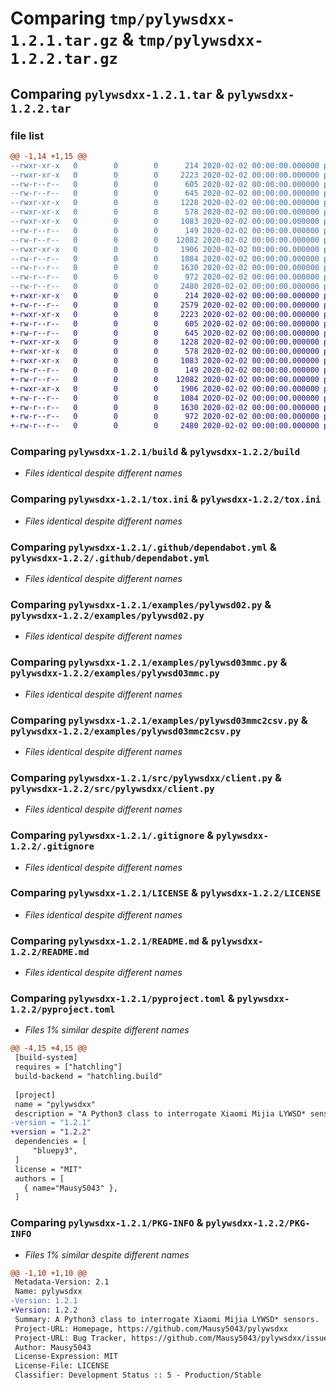 # Comparing `tmp/pylywsdxx-1.2.1.tar.gz` & `tmp/pylywsdxx-1.2.2.tar.gz`

## Comparing `pylywsdxx-1.2.1.tar` & `pylywsdxx-1.2.2.tar`

### file list

```diff
@@ -1,14 +1,15 @@
--rwxr-xr-x   0        0        0      214 2020-02-02 00:00:00.000000 pylywsdxx-1.2.1/.editorconfig
--rwxr-xr-x   0        0        0     2223 2020-02-02 00:00:00.000000 pylywsdxx-1.2.1/build
--rw-r--r--   0        0        0      605 2020-02-02 00:00:00.000000 pylywsdxx-1.2.1/tox.ini
--rw-r--r--   0        0        0      645 2020-02-02 00:00:00.000000 pylywsdxx-1.2.1/.github/dependabot.yml
--rwxr-xr-x   0        0        0     1228 2020-02-02 00:00:00.000000 pylywsdxx-1.2.1/examples/pylywsd02.py
--rwxr-xr-x   0        0        0      578 2020-02-02 00:00:00.000000 pylywsdxx-1.2.1/examples/pylywsd03mmc.py
--rwxr-xr-x   0        0        0     1083 2020-02-02 00:00:00.000000 pylywsdxx-1.2.1/examples/pylywsd03mmc2csv.py
--rw-r--r--   0        0        0      149 2020-02-02 00:00:00.000000 pylywsdxx-1.2.1/src/pylywsdxx/__init__.py
--rw-r--r--   0        0        0    12082 2020-02-02 00:00:00.000000 pylywsdxx-1.2.1/src/pylywsdxx/client.py
--rwxr-xr-x   0        0        0     1906 2020-02-02 00:00:00.000000 pylywsdxx-1.2.1/.gitignore
--rw-r--r--   0        0        0     1084 2020-02-02 00:00:00.000000 pylywsdxx-1.2.1/LICENSE
--rw-r--r--   0        0        0     1630 2020-02-02 00:00:00.000000 pylywsdxx-1.2.1/README.md
--rw-r--r--   0        0        0      972 2020-02-02 00:00:00.000000 pylywsdxx-1.2.1/pyproject.toml
--rw-r--r--   0        0        0     2480 2020-02-02 00:00:00.000000 pylywsdxx-1.2.1/PKG-INFO
+-rwxr-xr-x   0        0        0      214 2020-02-02 00:00:00.000000 pylywsdxx-1.2.2/.editorconfig
+-rw-r--r--   0        0        0     2579 2020-02-02 00:00:00.000000 pylywsdxx-1.2.2/BUILDING.md
+-rwxr-xr-x   0        0        0     2223 2020-02-02 00:00:00.000000 pylywsdxx-1.2.2/build
+-rw-r--r--   0        0        0      605 2020-02-02 00:00:00.000000 pylywsdxx-1.2.2/tox.ini
+-rw-r--r--   0        0        0      645 2020-02-02 00:00:00.000000 pylywsdxx-1.2.2/.github/dependabot.yml
+-rwxr-xr-x   0        0        0     1228 2020-02-02 00:00:00.000000 pylywsdxx-1.2.2/examples/pylywsd02.py
+-rwxr-xr-x   0        0        0      578 2020-02-02 00:00:00.000000 pylywsdxx-1.2.2/examples/pylywsd03mmc.py
+-rwxr-xr-x   0        0        0     1083 2020-02-02 00:00:00.000000 pylywsdxx-1.2.2/examples/pylywsd03mmc2csv.py
+-rw-r--r--   0        0        0      149 2020-02-02 00:00:00.000000 pylywsdxx-1.2.2/src/pylywsdxx/__init__.py
+-rw-r--r--   0        0        0    12082 2020-02-02 00:00:00.000000 pylywsdxx-1.2.2/src/pylywsdxx/client.py
+-rwxr-xr-x   0        0        0     1906 2020-02-02 00:00:00.000000 pylywsdxx-1.2.2/.gitignore
+-rw-r--r--   0        0        0     1084 2020-02-02 00:00:00.000000 pylywsdxx-1.2.2/LICENSE
+-rw-r--r--   0        0        0     1630 2020-02-02 00:00:00.000000 pylywsdxx-1.2.2/README.md
+-rw-r--r--   0        0        0      972 2020-02-02 00:00:00.000000 pylywsdxx-1.2.2/pyproject.toml
+-rw-r--r--   0        0        0     2480 2020-02-02 00:00:00.000000 pylywsdxx-1.2.2/PKG-INFO
```

### Comparing `pylywsdxx-1.2.1/build` & `pylywsdxx-1.2.2/build`

 * *Files identical despite different names*

### Comparing `pylywsdxx-1.2.1/tox.ini` & `pylywsdxx-1.2.2/tox.ini`

 * *Files identical despite different names*

### Comparing `pylywsdxx-1.2.1/.github/dependabot.yml` & `pylywsdxx-1.2.2/.github/dependabot.yml`

 * *Files identical despite different names*

### Comparing `pylywsdxx-1.2.1/examples/pylywsd02.py` & `pylywsdxx-1.2.2/examples/pylywsd02.py`

 * *Files identical despite different names*

### Comparing `pylywsdxx-1.2.1/examples/pylywsd03mmc.py` & `pylywsdxx-1.2.2/examples/pylywsd03mmc.py`

 * *Files identical despite different names*

### Comparing `pylywsdxx-1.2.1/examples/pylywsd03mmc2csv.py` & `pylywsdxx-1.2.2/examples/pylywsd03mmc2csv.py`

 * *Files identical despite different names*

### Comparing `pylywsdxx-1.2.1/src/pylywsdxx/client.py` & `pylywsdxx-1.2.2/src/pylywsdxx/client.py`

 * *Files identical despite different names*

### Comparing `pylywsdxx-1.2.1/.gitignore` & `pylywsdxx-1.2.2/.gitignore`

 * *Files identical despite different names*

### Comparing `pylywsdxx-1.2.1/LICENSE` & `pylywsdxx-1.2.2/LICENSE`

 * *Files identical despite different names*

### Comparing `pylywsdxx-1.2.1/README.md` & `pylywsdxx-1.2.2/README.md`

 * *Files identical despite different names*

### Comparing `pylywsdxx-1.2.1/pyproject.toml` & `pylywsdxx-1.2.2/pyproject.toml`

 * *Files 1% similar despite different names*

```diff
@@ -4,15 +4,15 @@
 [build-system]
 requires = ["hatchling"]
 build-backend = "hatchling.build"
 
 [project]
 name = "pylywsdxx"
 description = "A Python3 class to interrogate Xiaomi Mijia LYWSD* sensors."
-version = "1.2.1"
+version = "1.2.2"
 dependencies = [
     "bluepy3",
 ]
 license = "MIT"
 authors = [
   { name="Mausy5043" },
 ]
```

### Comparing `pylywsdxx-1.2.1/PKG-INFO` & `pylywsdxx-1.2.2/PKG-INFO`

 * *Files 1% similar despite different names*

```diff
@@ -1,10 +1,10 @@
 Metadata-Version: 2.1
 Name: pylywsdxx
-Version: 1.2.1
+Version: 1.2.2
 Summary: A Python3 class to interrogate Xiaomi Mijia LYWSD* sensors.
 Project-URL: Homepage, https://github.com/Mausy5043/pylywsdxx
 Project-URL: Bug Tracker, https://github.com/Mausy5043/pylywsdxx/issues
 Author: Mausy5043
 License-Expression: MIT
 License-File: LICENSE
 Classifier: Development Status :: 5 - Production/Stable
```

